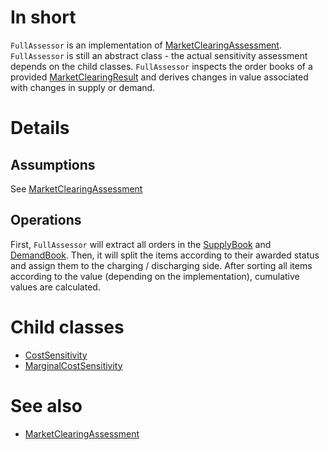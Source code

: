 # In short

`FullAssessor` is an implementation of [MarketClearingAssessment](./MarketClearingAssessment.md).
`FullAssessor` is still an abstract class - the actual sensitivity assessment depends on the child classes.
`FullAssessor` inspects the order books of a provided [MarketClearingResult](./MarketClearingResult.md) and derives changes in value associated with changes in supply or demand.

# Details

## Assumptions

See [MarketClearingAssessment](./MarketClearingAssessment.md)

## Operations

First, `FullAssessor` will extract all orders in the [SupplyBook](./SupplyOrderBook.md) and [DemandBook](./DemandOrderBook.md).
Then, it will split the items according to their awarded status and assign them to the charging / discharging side.
After sorting all items according to the value (depending on the implementation), cumulative values are calculated.

# Child classes

* [CostSensitivity](./CostSensitivity.md)
* [MarginalCostSensitivity](./MarginalCostSensitivity(Forecast).md)

# See also

* [MarketClearingAssessment](./MarketClearingAssessment.md)
